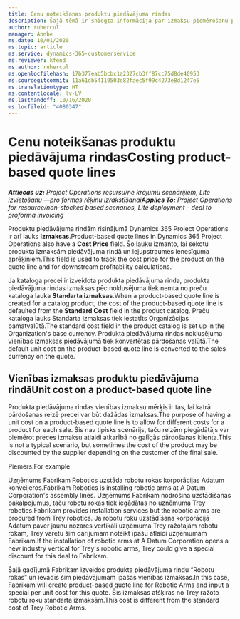 ```yaml
---
title: Cenu noteikšanas produktu piedāvājuma rindas
description: Šajā tēmā ir sniegta informācija par izmaksu piemērošanu produktu piedāvājumu rindai.
author: ruhercul
manager: Annbe
ms.date: 10/01/2020
ms.topic: article
ms.service: dynamics-365-customerservice
ms.reviewer: kfend
ms.author: ruhercul
ms.openlocfilehash: 17b377eab5bcbc1a2327cb3ff87cc75d8de40953
ms.sourcegitcommit: 11a61db54119503e82faec5f99c4273e8d1247e5
ms.translationtype: HT
ms.contentlocale: lv-LV
ms.lasthandoff: 10/16/2020
ms.locfileid: "4080347"
---
```

# <a name="costing-product-based-quote-lines"></a><span data-ttu-id="b3360-103">Cenu noteikšanas produktu piedāvājuma rindas</span><span class="sxs-lookup"><span data-stu-id="b3360-103">Costing product-based quote lines</span></span>

<span data-ttu-id="b3360-104">_**Attiecas uz:** Project Operations resursu/ne krājumu scenārijiem, Lite izvietošanu —pro formas rēķinu izrakstīšanai_</span><span class="sxs-lookup"><span data-stu-id="b3360-104">_**Applies To:** Project Operations for resource/non-stocked based scenarios, Lite deployment - deal to proforma invoicing_</span></span>


<span data-ttu-id="b3360-105">Produktu piedāvājuma rindām risinājumā Dynamics 365 Project Operations ir arī lauks **Izmaksas**.</span><span class="sxs-lookup"><span data-stu-id="b3360-105">Product-based quote lines in Dynamics 365 Project Operations also have a **Cost Price** field.</span></span> <span data-ttu-id="b3360-106">Šo lauku izmanto, lai sekotu produkta izmaksām piedāvājuma rindā un lejupstraumes ienesīguma aprēķiniem.</span><span class="sxs-lookup"><span data-stu-id="b3360-106">This field is used to track the cost price for the product on the quote line and for downstream profitability calculations.</span></span>

<span data-ttu-id="b3360-107">Ja kataloga precei ir izveidota produkta piedāvājuma rinda, produkta piedāvājuma rindas izmaksas pēc noklusējuma tiek ņemta no preču kataloga lauka **Standarta izmaksas**.</span><span class="sxs-lookup"><span data-stu-id="b3360-107">When a product-based quote line is created for a catalog product, the cost of the product-based quote line is defaulted from the **Standard Cost** field in the product catalog.</span></span> <span data-ttu-id="b3360-108">Preču kataloga lauks Standarta izmaksas tiek iestatīts Organizācijas pamatvalūtā.</span><span class="sxs-lookup"><span data-stu-id="b3360-108">The standard cost field in the product catalog is set up in the Organization's base currency.</span></span> <span data-ttu-id="b3360-109">Produkta piedāvājuma rindas noklusējuma vienības izmaksas piedāvājumā tiek konvertētas pārdošanas valūtā.</span><span class="sxs-lookup"><span data-stu-id="b3360-109">The default unit cost on the product-based quote line is converted to the sales currency on the quote.</span></span>

## <a name="unit-cost-on-a-product-based-quote-line"></a><span data-ttu-id="b3360-110">Vienības izmaksas produktu piedāvājuma rindā</span><span class="sxs-lookup"><span data-stu-id="b3360-110">Unit cost on a product-based quote line</span></span>

<span data-ttu-id="b3360-111">Produkta piedāvājuma rindas vienības izmaksu mērķis ir tas, lai katrā pārdošanas reizē precei var būt dažādas izmaksas.</span><span class="sxs-lookup"><span data-stu-id="b3360-111">The purpose of having a unit cost on a product-based quote line is to allow for different costs for a product for each sale.</span></span> <span data-ttu-id="b3360-112">Šis nav tipisks scenārijs, taču reizēm piegādātājs var piemērot preces izmaksu atlaidi atkarībā no galīgās pārdošanas klienta.</span><span class="sxs-lookup"><span data-stu-id="b3360-112">This is not a typical scenario, but sometimes the cost of the product may be discounted by the supplier depending on the customer of the final sale.</span></span>

<span data-ttu-id="b3360-113">Piemērs.</span><span class="sxs-lookup"><span data-stu-id="b3360-113">For example:</span></span>

<span data-ttu-id="b3360-114">Uzņēmums Fabrikam Robotics uzstāda robotu rokas korporācijas Adatum konveijeros.</span><span class="sxs-lookup"><span data-stu-id="b3360-114">Fabrikam Robotics is installing robotic arms at A Datum Corporation's assembly lines.</span></span> <span data-ttu-id="b3360-115">Uzņēmums Fabrikam nodrošina uzstādīšanas pakalpojumus, taču robotu rokas tiek iegādātas no uzņēmuma Trey robotics.</span><span class="sxs-lookup"><span data-stu-id="b3360-115">Fabrikam provides installation services but the robotic arms are procured from Trey robotics.</span></span> <span data-ttu-id="b3360-116">Ja robotu roku uzstādīšana korporācijā Adatum paver jaunu nozares vertikāli uzņēmuma Trey ražotajām robotu rokām, Trey varētu šim darījumam noteikt īpašu atlaidi uzņēmumam Fabrikam.</span><span class="sxs-lookup"><span data-stu-id="b3360-116">If the installation of robotic arms at A Datum Corporation opens a new industry vertical for Trey's robotic arms, Trey could give a special discount for this deal to Fabrikam.</span></span>

<span data-ttu-id="b3360-117">Šajā gadījumā Fabrikam izveidos produkta piedāvājuma rindu “Robotu rokas” un ievadīs šim piedāvājumam īpašas vienības izmaksas.</span><span class="sxs-lookup"><span data-stu-id="b3360-117">In this case, Fabrikam will create product-based quote line for Robotic Arms and input a special per unit cost for this quote.</span></span> <span data-ttu-id="b3360-118">Šīs izmaksas atšķiras no Trey ražoto robotu roku standarta izmaksām.</span><span class="sxs-lookup"><span data-stu-id="b3360-118">This cost is different from the standard cost of Trey Robotic Arms.</span></span>
